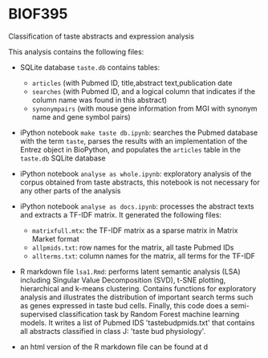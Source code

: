 # BIOF395
Classification of taste abstracts and expression analysis


This analysis contains the following files:

- SQLite database `taste.db` contains tables:
  - `articles` (with Pubmed ID, title,abstract text,publication date
  - `searches` (with Pubmed ID, and a logical column that indicates if the column name was found in this abstract)
  - `synonympairs` (with mouse gene information from MGI with synonym name and gene symbol pairs)
  
- iPython notebook `make taste db.ipynb`: searches the Pubmed database with the term `taste`, parses the results with an implementation of the Entrez object in BioPython, and populates the `articles` table in the `taste.db` SQLite database
- iPython notebook `analyse as whole.ipynb`: exploratory analysis of the corpus obtained from taste abstracts, this notebook is not necessary for any other parts of the analysis
- iPython notebook `analyse as docs.ipynb`: processes the abstract texts and extracts a TF-IDF matrix. It generated the following files:
  - `matrixfull.mtx`: the TF-IDF matrix as a sparse matrix in Matrix Market format
  - `allpmids.txt`: row names for the matrix, all taste Pubmed IDs
  - `allterms.txt`: column names for the matrix, all terms for the TF-IDF
- R markdown file `lsa1.Rmd`: performs latent semantic analysis (LSA) including Singular Value Decomposition (SVD), t-SNE plotting, hierarchical and k-means clustering. Contains functions for exploratory analysis and illustrates the distribution of important search terms such as genes expressed in taste bud cells. Finally, this code does a semi-supervised classification task by Random Forest machine learning models. It writes a list of Pubmed IDS 'tastebudpmids.txt' that contains all abstracts classified in class J: 'taste bud physiology'.
- an html version of the R markdown file can be found at d
